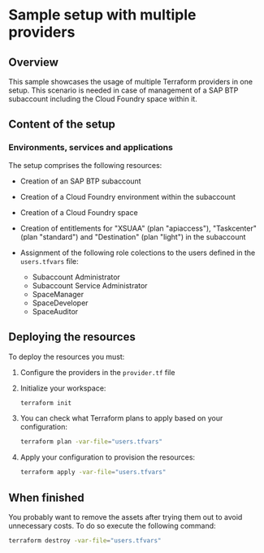 # Sample setup with multiple providers

## Overview

This sample showcases the usage of multiple Terraform providers in one setup. This scenario is needed in case of management of a SAP BTP subaccount including the Cloud Foundry space within it.

## Content of the setup

### Environments, services and applications

The setup comprises the following resources:

- Creation of an SAP BTP subaccount
- Creation of a Cloud Foundry environment within the subaccount
- Creation of a Cloud Foundry space
- Creation of entitlements for "XSUAA" (plan "apiaccess"), "Taskcenter" (plan "standard") and "Destination" (plan "light") in the subaccount
- Assignment of the following role colections to the users defined in the `users.tfvars` file:
   
  - Subaccount Administrator
  - Subaccount Service Administrator
  - SpaceManager
  - SpaceDeveloper
  - SpaceAuditor

## Deploying the resources

To deploy the resources you must:

1. Configure the providers in the `provider.tf` file
2. Initialize your workspace:
   
   ```bash
   terraform init
   ```

3. You can check what Terraform plans to apply based on your configuration:

   ```bash
   terraform plan -var-file="users.tfvars"
   ```

4. Apply your configuration to provision the resources:

   ```bash
   terraform apply -var-file="users.tfvars"
   ```

## When finished

You probably want to remove the assets after trying them out to avoid unnecessary costs. To do so execute the following command:

```bash
terraform destroy -var-file="users.tfvars"
```
